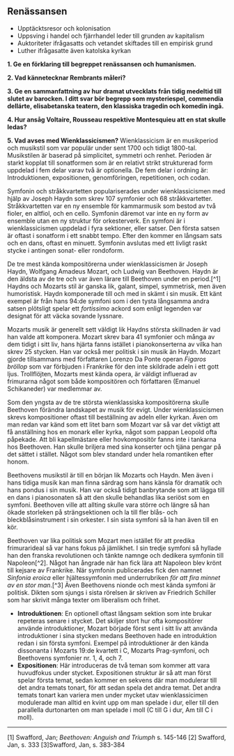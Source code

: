 ## Renässansen
- Upptäcktsresor och kolonisation
- Uppsving i handel och fjärrhandel leder till grunden av kapitalism
- Auktoriteter ifrågasatts och vetandet skiftades till en empirisk grund
- Luther ifrågasatte även katolska kyrkan





**1. Ge en förklaring till begreppet renässansen och humanismen.**

**2. Vad kännetecknar Rembrants måleri?**

**3. Ge en sammanfattning av hur dramat utvecklats från tidig medeltid till slutet av barocken. I ditt svar bör begrepp som mysteriespel, commendia dellárte, elisabetanska teatern, den klassiska tragedin och komedin ingå.**

**4. Hur ansåg Voltaire, Rousseau respektive Montesquieu att en stat skulle ledas?**

**5. Vad avses med Wienklassicismen?**
Wienklassicism är en musikperiod och musikstil som var populär under sent 1700 och tidigt 1800-tal. Musikstilen är baserad på simplicitet, symmetri och renhet. 
Perioden är starkt kopplat till sonatformen som är en relativt strikt strukturerad form  uppdelad i fem delar varav två är optionella. De fem delar i ordning är: Introduktionen, expositionen, genomföringen, repetitionen, och codan.

Symfonin och stråkkvartetten populariserades under wienklassicismen med hjälp av Joseph Haydn som skrev 107 symfonier och 68 stråkkvartetter. Stråkkvartetten var en ny ensemble för kammarmusik som bestod av två fioler, en altfiol, och en cello. Symfonin däremot var inte en ny form av ensemble utan en ny struktur för orkesterverk. En symfoni är i wienklassicismen uppdelad i fyra sektioner, eller satser. Den första satsen är oftast i sonatform i ett snabbt tempo. Efter den kommer en långsam sats och en dans, oftast en minuett. Symfonin avslutas med ett livligt raskt stycke i antingen sonat- eller rondoform.

De tre mest kända kompositörerna under wienklassicismen är Joseph Haydn, Wolfgang Amadeus Mozart, och  Ludwig van Beethoven. Haydn är den äldsta av de tre och var även lärare till Beethoven under en period.[^1] Haydns och Mozarts stil är ganska lik, galant, simpel, symmetrisk, men även humoristisk. Haydn komponerade till och med in skämt i sin musik. Ett känt exempel är från hans 94:de symfoni som i den tysta långsamma andra satsen plötsligt spelar ett *fortissimo* ackord som enligt legenden var designat för att väcka sovande lyssnare.

Mozarts musik är generellt sett väldigt lik Haydns största skillnaden är vad han valde att komponera. Mozart skrev bara 41 symfonier och många av dem tidigt i sitt liv, hans hjärta fanns istället i pianokonserterna av vilka han skrev 25 stycken. Han var också mer politisk i sin musik än Haydn. Mozart gjorde tillsammans med författaren Lorenzo Da Ponte operan *Figaros bröllop* som var förbjuden i Frankrike för den inte skildrade adeln i ett gott ljus. Trollflöjten, Mozarts mest kända opera, är väldigt influerad av frimurarna något som både kompositören och författaren (Emanuel Schikaneder) var medlemmar av.

Som den yngsta av de tre största wienklassiska kompositörerna skulle Beethoven förändra landskapet av musik för evigt. Under wienklassicismen skrevs kompositioner oftast till beställning av adeln eller kyrkan. Även om man redan var känd som ett litet barn som Mozart var så var det viktigt att få anställning hos en monark eller kyrka, något som pappan Leopold ofta påpekade. Att bli kapellmästare eller hovkompositör fanns inte i tankarna hos Beethoven. Han skulle briljera med sina konserter och tjäna pengar på det sättet i stället. Något som blev standard under hela romantiken efter honom.

Beethovens musikstil är till en början lik Mozarts och Haydn. Men även i hans tidiga musik kan man finna särdrag som hans känsla för dramatik och hans pondus i sin musik. Han var också tidigt banbrytande som att lägga till en dans i pianosonaten så att den skulle behandlas lika seriöst som en symfoni. Beethoven ville att allting skulle vara större och längre så han ökade storleken på strängsektionen och la till fler blås- och bleckblåsinstrument i sin orkester. I sin sista symfoni så la han även till en kör.

Beethoven var lika politisk som Mozart men istället för att predika frimurarideal så var hans fokus på jämlikhet. I sin tredje symfoni så hyllade han den franska revolutionen och tänkte namnge och dedikera symfonin till Napoleon[^2]. Något han ångrade när han fick lära att Napoleon blev krönt till kejsare av Frankrike. När symfonin publicerades fick den namnet *Sinfonia eroica* eller hjältessymfonin med underrubriken *för att fira minnet av en stor man*.[^3] Även Beethovens nionde och mest kända symfoni är politisk. Dikten som sjungs i sista rörelsen är skriven av Friedrich Schiller som har skrivit många texter om liberalism och frihet.



- **Introduktionen**: En optionell oftast långsam sektion som inte brukar repeteras senare i stycket. Det skiljer stort hur ofta kompositörer använde introduktioner, Mozart började först sent i sitt liv att använda introduktioner i sina stycken medans Beethoven hade en introduktion redan i sin första symfoni. Exempel på introduktioner är den kända dissonanta i Mozarts 19:de kvartett i C, Mozarts Prag-symfoni, och Beethovens symfonier nr. 1, 4, och 7.
- **Expositionen**: Här introduceras de två teman som kommer att vara huvudfokus under stycket. Expositionen struktur är så att man först spelar första temat, sedan kommer en sekvens där man modulerar till det andra temats tonart, för att sedan spela det andra temat. Det andra temats tonart kan variera men under mycket utav wienklassicimen modulerade man alltid en kvint upp om man spelade i dur, eller till den parallella durtonarten om man spelade i moll (C till G i dur, Am till C i moll).

------
[1] Swafford, Jan; *Beethoven: Anguish and Triumph* s. 145-146
[2] Swafford, Jan, s. 333 
[3]Swafford, Jan, s. 383-384
